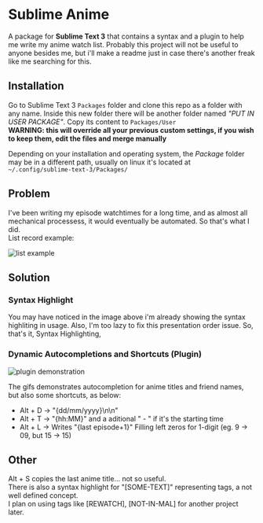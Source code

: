 # Sublime Anime

A package for **Sublime Text 3** that contains a syntax and a plugin to help me write my anime watch list.
Probably this project will not be useful to anyone besides me, but i'll make a readme just in case there's another freak like me searching for this.

## Installation

Go to Sublime Text 3 `Packages` folder and clone this repo as a folder with any name. Inside this new folder there will be another folder named *"PUT IN USER PACKAGE"*. Copy its content to `Packages/User` \
**WARNING: this will override all your previous custom settings, if you wish to keep them, edit the files and merge manually**

Depending on your installation and operating system, the *Package* folder may be in a different path, usually on linux it's located at `~/.config/sublime-text-3/Packages/`

## Problem

I've been writing my episode watchtimes for a long time, and as almost all mechanical processess, it would eventually be automated. So that's what I did. \
List record example:

![list example](https://i.imgur.com/NNfN6ui.png)

## Solution

### Syntax Highlight

You may have noticed in the image above i'm already showing the syntax highliting in usage. Also, I'm too lazy to fix this presentation order issue. So, that's it, Syntax Highlighting,

### Dynamic Autocompletions and Shortcuts (Plugin)

![plugin demonstration](https://im2.ezgif.com/tmp/ezgif-2-911c15c266a3.gif)

The gifs demonstrates autocompletion for anime titles and friend names, but also some shortcuts, as below:

* Alt + D -> "{dd/mm/yyyy}\n\n"
* Alt + T -> "{hh:MM}" and a aditional " - " if it's the starting time
* Alt + L -> Writes "{last episode+1}" Filling left zeros for 1-digit (eg. 9 -> 09, but 15 -> 15)

## Other

Alt + S copies the last anime title... not so useful. \
There is also a syntax highlight for "[SOME-TEXT]" representing tags, a not well defined concept. \
I plan on using tags like [REWATCH], [NOT-IN-MAL] for another project later.
